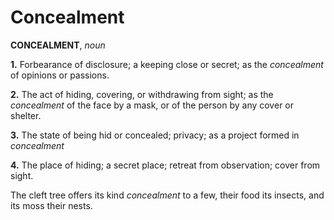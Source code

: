 # Concealment

**CONCEALMENT**, _noun_

**1.** Forbearance of disclosure; a keeping close or secret; as the _concealment_ of opinions or passions.

**2.** The act of hiding, covering, or withdrawing from sight; as the _concealment_ of the face by a mask, or of the person by any cover or shelter.

**3.** The state of being hid or concealed; privacy; as a project formed in _concealment_

**4.** The place of hiding; a secret place; retreat from observation; cover from sight.

The cleft tree offers its kind _concealment_ to a few, their food its insects, and its moss their nests.